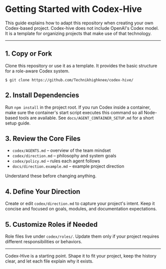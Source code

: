 # Getting Started with Codex-Hive

This guide explains how to adapt this repository when creating your own Codex-based project.
Codex-hive does not include OpenAI's Codex model. It is a template for organizing projects that make use of that technology.

---

## 1. Copy or Fork

Clone this repository or use it as a template. It provides the basic structure for a role-aware Codex system.

```
$ git clone https://github.com/Technikhighknee/codex-hive/
```

## 2. Install Dependencies

Run `npm install` in the project root. If you run Codex inside a
container, make sure the container's start script executes this command so
all Node-based tools are available. See
`docs/AGENT_CONTAINER_SETUP.md` for a short setup guide.

## 3. Review the Core Files

- `codex/AGENTS.md` – overview of the team mindset
- `codex/direction.md` – philosophy and system goals
- `codex/policy.md` – rules each agent follows
- `docs/direction.example.md` – example project direction

Understand these before changing anything.

## 4. Define Your Direction

Create or edit `codex/direction.md` to capture your project's intent. Keep it concise and focused on goals, modules, and documentation expectations.

## 5. Customize Roles if Needed

Role files live under `codex/roles/`. Update them only if your project requires different responsibilities or behaviors.

---

Codex-Hive is a starting point. Shape it to fit your project, keep the history clear, and let each file explain why it exists.
